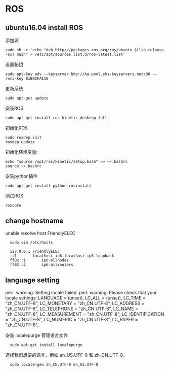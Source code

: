 # ROS
## ubuntu16.04 install ROS
   添加源
    
    sudo sh -c 'echo "deb http://packages.ros.org/ros/ubuntu $(lsb_release -sc) main" > /etc/apt/sources.list.d/ros-latest.list'
   设置秘钥
    
    sudo apt-key adv --keyserver hkp://ha.pool.sks-keyservers.net:80 --recv-key 0xB01FA116
   更新系统
    
    sudo apt-get update
   安装ROS
    
    sudo apt-get install ros-kinetic-desktop-full
   初始化ROS
    
    sudo rosdep init
    rosdep update
   初始化环境变量:
    
    echo "source /opt/ros/kinetic/setup.bash" >> ~/.bashrc
    source ~/.bashrc
   安装python插件
    
    sudo apt-get install python-rosinstall      
   测试ROS
    
    roscore
## change hostname

unable resolve host FriendlyELEC

      sudo vim /etc/hosts
      
      127.0.0.1	FriendlyELEC
      ::1		localhost ip6-localhost ip6-loopback
      ff02::1		ip6-allnodes
      ff02::2		ip6-allrouters
   
## language setting

perl: warning: Setting locale failed.
perl: warning: Please check that your locale settings:
LANGUAGE = (unset),
LC_ALL = (unset),
LC_TIME = "zh_CN.UTF-8",
LC_MONETARY = "zh_CN.UTF-8",
LC_ADDRESS = "zh_CN.UTF-8",
LC_TELEPHONE = "zh_CN.UTF-8",
LC_NAME = "zh_CN.UTF-8",
LC_MEASUREMENT = "zh_CN.UTF-8",
LC_IDENTIFICATION = "zh_CN.UTF-8",
LC_NUMERIC = "zh_CN.UTF-8",
LC_PAPER = "zh_CN.UTF-8",
		
   安装 localepurge 管理语言文件
   
      sudo apt-get install localepurge
      
   选择我们想要的语言，例如 en_US.UTF-8 和 zh_CN.UTF-8。
   
      sudo locale-gen zh_CN.UTF-8 en_US.UTF-8
  
